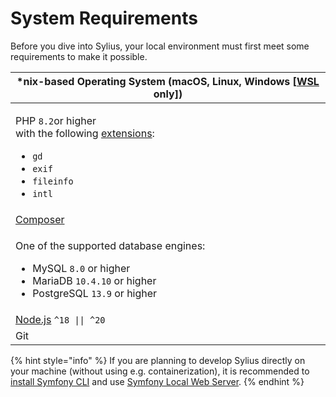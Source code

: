 # System Requirements

Before you dive into Sylius, your local environment must first meet some requirements to make it possible.

| \*nix-based Operating System (macOS, Linux, Windows \[[WSL](https://learn.microsoft.com/en-us/windows/wsl/install) only])                                                                                                                    |
| -------------------------------------------------------------------------------------------------------------------------------------------------------------------------------------------------------------------------------------------- |
| <p>PHP <code>8.2</code>or higher<br>with the following <a data-footnote-ref href="#user-content-fn-1">extensions</a>:</p><ul><li><code>gd</code></li><li><code>exif</code></li><li><code>fileinfo</code></li><li><code>intl</code></li></ul> |
| [Composer](https://getcomposer.org/download/)                                                                                                                                                                                                |
| <p>One of the supported database engines:</p><ul><li>MySQL <code>8.0</code> or higher</li><li>MariaDB <code>10.4.10</code> or higher</li><li>PostgreSQL <code>13.9</code> or higher</li></ul>                                                |
| [Node.js](https://nodejs.org/en) `^18 \|\| ^20`                                                                                                                                                                                              |
| Git                                                                                                                                                                                                                                          |

{% hint style="info" %}
If you are planning to develop Sylius directly on your machine (without using e.g. containerization), it is recommended to [install Symfony CLI](https://symfony.com/download) and use [Symfony Local Web Server](https://symfony.com/doc/current/setup/symfony\_server.html).
{% endhint %}

[^1]: These extensions are installed and enabled by default in most PHP 8 installations.
